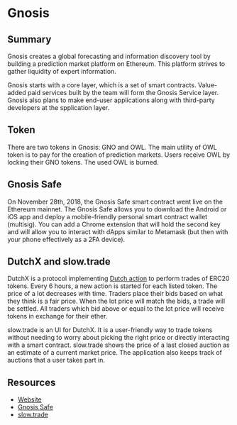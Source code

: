 # Gnosis

## Summary

Gnosis creates a global forecasting and information discovery tool by building a prediction market platform on Ethereum. This platform strives to gather liquidity of expert information.

Gnosis starts with a core layer, which is a set of smart contracts. Value-added paid services built by the team will form the Gnosis Service layer. Gnosis also plans to make end-user applications along with third-party developers at the spplication layer.

## Token

There are two tokens in Gnosis: GNO and OWL. The main utility of OWL token is to pay for the creation of prediction markets. Users receive OWL by locking their GNO tokens. The used OWL is burned.

## Gnosis Safe

On November 28th, 2018, the Gnosis Safe smart contract went live on the Ethereum mainnet. The Gnosis Safe allows you to download the Android or iOS app and deploy a mobile-friendly personal smart contract wallet \(multisig\). You can add a Chrome extension that will hold the second key and will allow you to interact with dApps similar to Metamask \(but then with your phone effectively as a 2FA device\).

## DutchX and slow.trade

DutchX is a protocol implementing [Dutch action](https://en.wikipedia.org/wiki/Dutch_auction) to perform trades of ERC20 tokens. Every 6 hours, a new action is started for each listed token. The price of a lot decreases with time. Traders place their bids based on what they think is a fair price. When the lot price will match the bids, a trade will be settled. All traders which bid above or equal to the lot price will receive tokens in exchange for their ether.

slow.trade is an UI for DutchX. It is a user-friendly way to trade tokens without needing to worry about picking the right price or directly interacting with a smart contract. slow.trade shows the price of a last closed auction as an estimate of a current market price. The application also keeps track of auctions that a user takes part in.

## Resources

* [Website](https://gnosis.pm)
* [Gnosis Safe](https://safe.gnosis.io)
* [slow.trade](https://slow.trade)
